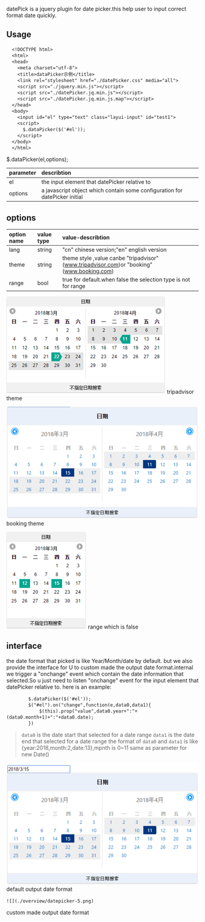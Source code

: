   datePick is a jquery plugin for date picker.this help user to input correct format date quickly.

## Usage
```
  <!DOCTYPE html>
  <html>
  <head>
    <meta charset="utf-8">
    <title>dataPicker示例</title>
    <link rel="stylesheet" href="./datePicker.css" media="all">
    <script src="./jquery.min.js"></script> 
    <script src="./datePicker.jq.min.js"></script> 
    <script src="./datePicker.jq.min.js.map"></script> 
  </head>
  <body>
    <input id="el" type="text" class="layui-input" id="test1"> 
    <script>
      $.dataPicker($('#el'));
    </script>
  </body>
  </html>
```
  $.dataPicker(el,options);


  |parameter|describtion|
  |:---------|:-----------|
  |el   |the input element that datePicker relative to|
  |options|a javascript object which contain some configuration for datePicker initial|

## options

  |option name|value type|value-describtion|
  |:---------|:-----------|:-----------|
  |lang   |string |"cn" chinese version;"en" english version|
  |theme |string|theme style ,value canbe "tripadvisor" (www.tripadvisor.com)or "booking"(www.booking.com)| 
  |range|bool|true for default.when false the selection type is not for range|  

  ![](./overview/datepicker-1.png)
  tripadvisor theme

  ![](./overview/datepicker-3.png)
  booking theme

  ![](./overview/datepicker-2.png)
  range which is false

 ## interface
  the date format that picked is like Year/Month/date by default. but we also provide the interface for U to
 custom made the output date format.internal we trigger a "onchange" event which contain the date information that
 selected.So u just need to listen "onchange" event for the input element that datePicker relative to.
 here is an example:

```
		$.dataPicker($('#el'));
		$("#el").on("change",function(e,data0,data1){
			$(this).prop("value",data0.year+":"+(data0.month+1)+":"+data0.date);
		})
```
  > `data0` is the date start that selected for a date range
  > `data1` is the date end that selected for a date range
  > the format of `data0` and `data1` is like {year:2018,month:2,date:13},mpnth is 0~11 same as parameter for new Date()
  >

  ![](./overview/datepicker-4.png)
  default output date format

    ![](./overview/datepicker-5.png)
  custom made output date format